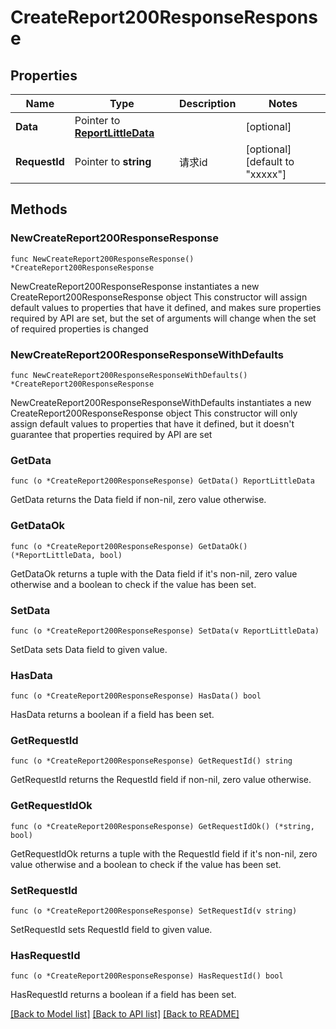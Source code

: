 # CreateReport200ResponseResponse

## Properties

Name | Type | Description | Notes
------------ | ------------- | ------------- | -------------
**Data** | Pointer to [**ReportLittleData**](ReportLittleData.md) |  | [optional] 
**RequestId** | Pointer to **string** | 请求id | [optional] [default to "xxxxx"]

## Methods

### NewCreateReport200ResponseResponse

`func NewCreateReport200ResponseResponse() *CreateReport200ResponseResponse`

NewCreateReport200ResponseResponse instantiates a new CreateReport200ResponseResponse object
This constructor will assign default values to properties that have it defined,
and makes sure properties required by API are set, but the set of arguments
will change when the set of required properties is changed

### NewCreateReport200ResponseResponseWithDefaults

`func NewCreateReport200ResponseResponseWithDefaults() *CreateReport200ResponseResponse`

NewCreateReport200ResponseResponseWithDefaults instantiates a new CreateReport200ResponseResponse object
This constructor will only assign default values to properties that have it defined,
but it doesn't guarantee that properties required by API are set

### GetData

`func (o *CreateReport200ResponseResponse) GetData() ReportLittleData`

GetData returns the Data field if non-nil, zero value otherwise.

### GetDataOk

`func (o *CreateReport200ResponseResponse) GetDataOk() (*ReportLittleData, bool)`

GetDataOk returns a tuple with the Data field if it's non-nil, zero value otherwise
and a boolean to check if the value has been set.

### SetData

`func (o *CreateReport200ResponseResponse) SetData(v ReportLittleData)`

SetData sets Data field to given value.

### HasData

`func (o *CreateReport200ResponseResponse) HasData() bool`

HasData returns a boolean if a field has been set.

### GetRequestId

`func (o *CreateReport200ResponseResponse) GetRequestId() string`

GetRequestId returns the RequestId field if non-nil, zero value otherwise.

### GetRequestIdOk

`func (o *CreateReport200ResponseResponse) GetRequestIdOk() (*string, bool)`

GetRequestIdOk returns a tuple with the RequestId field if it's non-nil, zero value otherwise
and a boolean to check if the value has been set.

### SetRequestId

`func (o *CreateReport200ResponseResponse) SetRequestId(v string)`

SetRequestId sets RequestId field to given value.

### HasRequestId

`func (o *CreateReport200ResponseResponse) HasRequestId() bool`

HasRequestId returns a boolean if a field has been set.


[[Back to Model list]](../README.md#documentation-for-models) [[Back to API list]](../README.md#documentation-for-api-endpoints) [[Back to README]](../README.md)


